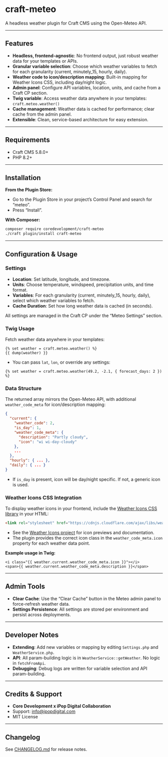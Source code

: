 # craft-meteo

A headless weather plugin for Craft CMS using the Open-Meteo API.

---

## Features
- **Headless, frontend-agnostic**: No frontend output, just robust weather data for your templates or APIs.
- **Granular variable selection**: Choose which weather variables to fetch for each granularity (current, minutely_15, hourly, daily).
- **Weather code to icon/description mapping**: Built-in mapping for Weather Icons CSS, including day/night logic.
- **Admin panel**: Configure API variables, location, units, and cache from a Craft CP section.
- **Twig variable**: Access weather data anywhere in your templates: `craft.meteo.weather()`
- **Cache management**: Weather data is cached for performance; clear cache from the admin panel.
- **Extensible**: Clean, service-based architecture for easy extension.

---

## Requirements
- Craft CMS 5.8.0+
- PHP 8.2+

---

## Installation

**From the Plugin Store:**
- Go to the Plugin Store in your project’s Control Panel and search for “meteo”.
- Press “Install”.

**With Composer:**
```bash
composer require coredevelopment/craft-meteo
./craft plugin/install craft-meteo
```

---

## Configuration & Usage

### Settings
- **Location**: Set latitude, longitude, and timezone.
- **Units**: Choose temperature, windspeed, precipitation units, and time format.
- **Variables**: For each granularity (current, minutely_15, hourly, daily), select which weather variables to fetch.
- **Cache Duration**: Set how long weather data is cached (in seconds).

All settings are managed in the Craft CP under the “Meteo Settings” section.

### Twig Usage
Fetch weather data anywhere in your templates:
```twig
{% set weather = craft.meteo.weather() %}
{{ dump(weather) }}
```
- You can pass `lat`, `lon`, or override any settings:
```twig
{% set weather = craft.meteo.weather(49.2, -2.1, { forecast_days: 2 }) %}
```

### Data Structure
The returned array mirrors the Open-Meteo API, with additional `weather_code_meta` for icon/description mapping:
```json
{
  "current": {
    "weather_code": 2,
    "is_day": 1,
    "weather_code_meta": {
      "description": "Partly cloudy",
      "icon": "wi wi-day-cloudy"
    },
    ...
  },
  "hourly": { ... },
  "daily": { ... }
}
```
- If `is_day` is present, icon will be day/night specific. If not, a generic icon is used.

### Weather Icons CSS Integration
To display weather icons in your frontend, include the [Weather Icons CSS library](https://erikflowers.github.io/weather-icons/) in your HTML:

```html
<link rel="stylesheet" href="https://cdnjs.cloudflare.com/ajax/libs/weather-icons/2.0.10/css/weather-icons.min.css">
```

- See the [Weather Icons project](https://erikflowers.github.io/weather-icons/) for icon previews and documentation.
- The plugin provides the correct icon class in the `weather_code_meta.icon` property for each weather data point.

**Example usage in Twig:**
```twig
<i class="{{ weather.current.weather_code_meta.icon }}"></i>
<span>{{ weather.current.weather_code_meta.description }}</span>
```

---

## Admin Tools
- **Clear Cache**: Use the “Clear Cache” button in the Meteo admin panel to force-refresh weather data.
- **Settings Persistence**: All settings are stored per environment and persist across deployments.

---

## Developer Notes
- **Extending**: Add new variables or mapping by editing `Settings.php` and `WeatherService.php`.
- **API**: All param-building logic is in `WeatherService::getWeather`. No logic in `fetchFromApi`.
- **Debugging**: Debug logs are written for variable selection and API param-building.

---

## Credits & Support
- **Core Development x iPop Digital Collaboration**
- Support: info@ipopdigital.com
- MIT License

---

## Changelog
See [CHANGELOG.md](CHANGELOG.md) for release notes.
